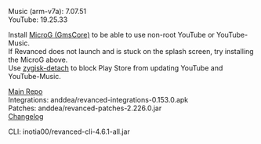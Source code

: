 Music (arm-v7a): 7.07.51  
YouTube: 19.25.33  

Install [MicroG (GmsCore)](https://github.com/Revanced/GmsCore/releases/) to be able to use non-root YouTube or YouTube-Music.  
If Revanced does not launch and is stuck on the splash screen, try installing the MicroG above.  
Use [zygisk-detach](https://github.com/j-hc/zygisk-detach) to block Play Store from updating YouTube and YouTube-Music.  

[Main Repo](https://github.com/NoName-exe/revanced-extended)  
Integrations: anddea/revanced-integrations-0.153.0.apk  
Patches: anddea/revanced-patches-2.226.0.jar  
[Changelog](https://github.com/anddea/revanced-patches/releases/tag/v2.226.0)

CLI: inotia00/revanced-cli-4.6.1-all.jar    

